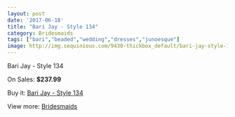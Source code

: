 ```yaml
---
layout: post
date: '2017-06-18'
title: "Bari Jay - Style 134"
category: Bridesmaids
tags: ["bari","beaded","wedding","dresses","junoesque"]
image: http://img.sequinious.com/9430-thickbox_default/bari-jay-style-134.jpg
---
```

Bari Jay - Style 134

On Sales: **$237.99**
<a href="https://www.sequinious.com/bridesmaids/4082-bari-jay-style-134.html"><amp-img layout="responsive" width="600" height="600" src="//img.sequinious.com/9430-thickbox_default/bari-jay-style-134.jpg" alt="Bari Jay - Style 134 0" /></a>
<a href="https://www.sequinious.com/bridesmaids/4082-bari-jay-style-134.html"><amp-img layout="responsive" width="600" height="600" src="//img.sequinious.com/9432-thickbox_default/bari-jay-style-134.jpg" alt="Bari Jay - Style 134 1" /></a>
<a href="https://www.sequinious.com/bridesmaids/4082-bari-jay-style-134.html"><amp-img layout="responsive" width="600" height="600" src="//img.sequinious.com/9431-thickbox_default/bari-jay-style-134.jpg" alt="Bari Jay - Style 134 2" /></a>

Buy it: [Bari Jay - Style 134](https://www.sequinious.com/bridesmaids/4082-bari-jay-style-134.html "Bari Jay - Style 134")

View more: [Bridesmaids](https://www.sequinious.com/3-bridesmaids "Bridesmaids")